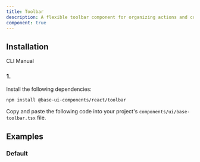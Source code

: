 ```yaml
---
title: Toolbar
description: A flexible toolbar component for organizing actions and controls. Built on top of Base UI Toolbar component with comprehensive styling.
component: true
---
```


## Installation

  CLI
  Manual

### 1. 
Install the following dependencies:

```bash
npm install @base-ui-components/react/toolbar
```

Copy and paste the following code into your project's `components/ui/base-toolbar.tsx` file.

## Examples

### Default